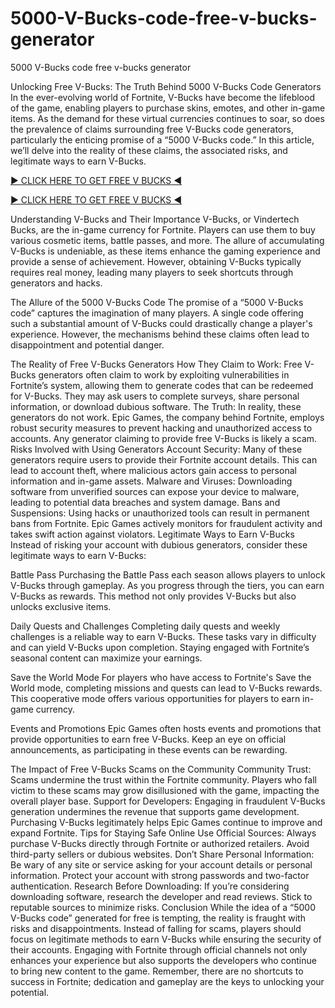 # 5000-V-Bucks-code-free-v-bucks-generator
5000 V-Bucks code free v-bucks generator


Unlocking Free V-Bucks: The Truth Behind 5000 V-Bucks Code Generators
In the ever-evolving world of Fortnite, V-Bucks have become the lifeblood of the game, enabling players to purchase skins, emotes, and other in-game items. As the demand for these virtual currencies continues to soar, so does the prevalence of claims surrounding free V-Bucks code generators, particularly the enticing promise of a “5000 V-Bucks code.” In this article, we’ll delve into the reality of these claims, the associated risks, and legitimate ways to earn V-Bucks.


[▶️ CLICK HERE TO GET FREE V BUCKS ◀️](https://tinyurl.com/5fcf7xtz)

[▶️ CLICK HERE TO GET FREE V BUCKS ◀️](https://tinyurl.com/5fcf7xtz)


Understanding V-Bucks and Their Importance
V-Bucks, or Vindertech Bucks, are the in-game currency for Fortnite. Players can use them to buy various cosmetic items, battle passes, and more. The allure of accumulating V-Bucks is undeniable, as these items enhance the gaming experience and provide a sense of achievement. However, obtaining V-Bucks typically requires real money, leading many players to seek shortcuts through generators and hacks.

The Allure of the 5000 V-Bucks Code
The promise of a “5000 V-Bucks code” captures the imagination of many players. A single code offering such a substantial amount of V-Bucks could drastically change a player's experience. However, the mechanisms behind these claims often lead to disappointment and potential danger.

The Reality of Free V-Bucks Generators
How They Claim to Work: Free V-Bucks generators often claim to work by exploiting vulnerabilities in Fortnite’s system, allowing them to generate codes that can be redeemed for V-Bucks. They may ask users to complete surveys, share personal information, or download dubious software.
The Truth: In reality, these generators do not work. Epic Games, the company behind Fortnite, employs robust security measures to prevent hacking and unauthorized access to accounts. Any generator claiming to provide free V-Bucks is likely a scam.
Risks Involved with Using Generators
Account Security: Many of these generators require users to provide their Fortnite account details. This can lead to account theft, where malicious actors gain access to personal information and in-game assets.
Malware and Viruses: Downloading software from unverified sources can expose your device to malware, leading to potential data breaches and system damage.
Bans and Suspensions: Using hacks or unauthorized tools can result in permanent bans from Fortnite. Epic Games actively monitors for fraudulent activity and takes swift action against violators.
Legitimate Ways to Earn V-Bucks
Instead of risking your account with dubious generators, consider these legitimate ways to earn V-Bucks:

Battle Pass
Purchasing the Battle Pass each season allows players to unlock V-Bucks through gameplay. As you progress through the tiers, you can earn V-Bucks as rewards. This method not only provides V-Bucks but also unlocks exclusive items.

Daily Quests and Challenges
Completing daily quests and weekly challenges is a reliable way to earn V-Bucks. These tasks vary in difficulty and can yield V-Bucks upon completion. Staying engaged with Fortnite’s seasonal content can maximize your earnings.

Save the World Mode
For players who have access to Fortnite's Save the World mode, completing missions and quests can lead to V-Bucks rewards. This cooperative mode offers various opportunities for players to earn in-game currency.

Events and Promotions
Epic Games often hosts events and promotions that provide opportunities to earn free V-Bucks. Keep an eye on official announcements, as participating in these events can be rewarding.

The Impact of Free V-Bucks Scams on the Community
Community Trust: Scams undermine the trust within the Fortnite community. Players who fall victim to these scams may grow disillusioned with the game, impacting the overall player base.
Support for Developers: Engaging in fraudulent V-Bucks generation undermines the revenue that supports game development. Purchasing V-Bucks legitimately helps Epic Games continue to improve and expand Fortnite.
Tips for Staying Safe Online
Use Official Sources: Always purchase V-Bucks directly through Fortnite or authorized retailers. Avoid third-party sellers or dubious websites.
Don’t Share Personal Information: Be wary of any site or service asking for your account details or personal information. Protect your account with strong passwords and two-factor authentication.
Research Before Downloading: If you’re considering downloading software, research the developer and read reviews. Stick to reputable sources to minimize risks.
Conclusion
While the idea of a “5000 V-Bucks code” generated for free is tempting, the reality is fraught with risks and disappointments. Instead of falling for scams, players should focus on legitimate methods to earn V-Bucks while ensuring the security of their accounts. Engaging with Fortnite through official channels not only enhances your experience but also supports the developers who continue to bring new content to the game. Remember, there are no shortcuts to success in Fortnite; dedication and gameplay are the keys to unlocking your potential.
